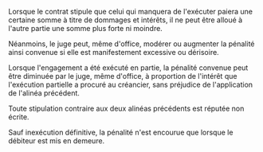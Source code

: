 Lorsque le contrat stipule que celui qui manquera de l'exécuter paiera une certaine somme à titre de dommages et intérêts, il ne peut être alloué à l'autre partie une somme plus forte ni moindre.

Néanmoins, le juge peut, même d'office, modérer ou augmenter la pénalité ainsi convenue si elle est manifestement excessive ou dérisoire.

Lorsque l'engagement a été exécuté en partie, la pénalité convenue peut être diminuée par le juge, même d'office, à proportion de l'intérêt que l'exécution partielle a procuré au créancier, sans préjudice de l'application de l'alinéa précédent.

Toute stipulation contraire aux deux alinéas précédents est réputée non écrite.

Sauf inexécution définitive, la pénalité n'est encourue que lorsque le débiteur est mis en demeure.
